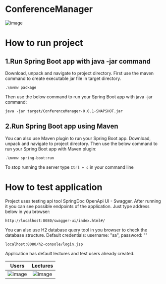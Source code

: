 # ConferenceManager

![image](https://user-images.githubusercontent.com/25953723/170649002-0e41b521-37f8-4764-ba19-17005c4a7773.png)

# How to run project
## 1.Run Spring Boot app with java -jar command
Download, unpack and navigate to project directory. First use the maven command to create executable jar file in target directory.
```
.\mvnw package
```

Then use the below command to run your Spring Boot app with java -jar command:
```
java -jar target/ConferenceManager-0.0.1-SNAPSHOT.jar
```


## 2.Run Spring Boot app using Maven
You can also use Maven plugin to run your Spring Boot app. Download, unpack and navigate to project directory. Then use the below command to run your Spring Boot app with Maven plugin:
```
.\mvnw spring-boot:run
```

To stop running the server type ``` Ctrl + c ``` in your command line

# How to test application
Project uses testing api tool SpringDoc OpenApi UI - Swagger. After running it you can see possible endpoints of the application. Just type address below in you browser:
```
http://localhost:8080/swagger-ui/index.html#/
```
You can also use H2 database query tool in you browser to check the database structure. Default credentials: username: "sa", password: ""
```
localhost:8080/h2-console/login.jsp
```
Application has default lectures and test users already created. 

Users             |  Lectures
:-------------------------:|:-------------------------:
![image](https://user-images.githubusercontent.com/25953723/170862517-7a2c0f67-3248-4519-987d-31d5e23ebee3.png)  |  ![image](https://user-images.githubusercontent.com/25953723/170862562-1488dc4c-56a8-4164-90d4-2958a4a3442f.png)




